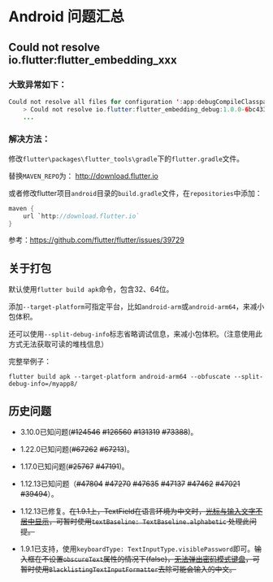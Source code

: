 # Android 问题汇总

## Could not resolve io.flutter:flutter_embedding_xxx

### 大致异常如下：

```java
Could not resolve all files for configuration ':app:debugCompileClasspath'.
    > Could not resolve io.flutter:flutter_embedding_debug:1.0.0-6bc433c6b6b5b98dcf4cc11aff31cdee90849f32.
    ...
```

### 解决方法：

修改`flutter\packages\flutter_tools\gradle`下的`flutter.gradle`文件。

替换`MAVEN_REPO`为： http://download.flutter.io

或者修改flutter项目`android`目录的`build.gradle`文件，在`repositories`中添加：

```java
maven {
    url `http://download.flutter.io`
}
```

参考：https://github.com/flutter/flutter/issues/39729

## 关于打包

默认使用`flutter build apk`命令，包含32、64位。

添加`--target-platform`可指定平台，比如`android-arm`或`android-arm64`，来减小包体积。

还可以使用`--split-debug-info`标志省略调试信息，来减小包体积。（注意使用此方式无法获取可读的堆栈信息）

完整举例子：

```
flutter build apk --target-platform android-arm64 --obfuscate --split-debug-info=/myapp8/
```

## 历史问题

- 3.10.0已知问题(~~#124546~~ ~~#126560~~ ~~#131319~~ ~~#73388~~)。

- 1.22.0已知问题(~~#67262~~ ~~#67213~~)。

- 1.17.0已知问题(~~#25767~~ ~~#47191~~)。

- 1.12.13已知问题（~~#47804~~ ~~#47270~~ ~~#47635~~ ~~#47137~~ ~~#47462~~  ~~#47021~~ ~~#39494~~）。

- 1.12.13已修复。~~在1.9.1上，TextField在语言环境为中文时，[光标与输入文字不居中显示](https://github.com/flutter/flutter/issues/40248)，可暂时使用`textBaseline: TextBaseline.alphabetic` 处理此问提。~~

- 1.9.1已支持，使用`keyboardType: TextInputType.visiblePassword`即可。~~输入框在不设置`obscureText`属性的情况下(false)，[无法弹出密码模式键盘](https://github.com/flutter/flutter/issues/31738)，可暂时使用`BlacklistingTextInputFormatter`去除可能会输入的中文。~~

